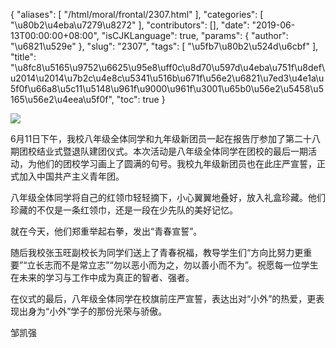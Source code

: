 {
    "aliases": [
        "/html/moral/frontal/2307.html"
    ],
    "categories": [
        "\u80b2\u4eba\u7279\u8272"
    ],
    "contributors": [],
    "date": "2019-06-13T00:00:00+08:00",
    "isCJKLanguage": true,
    "params": {
        "author": "\u6821\u529e"
    },
    "slug": "2307",
    "tags": [
        "\u5fb7\u80b2\u524d\u6cbf"
    ],
    "title": "\u8fc8\u5165\u9752\u6625\u95e8\uff0c\u8d70\u597d\u4eba\u751f\u8def\u2014\u2014\u7b2c\u4e8c\u5341\u516b\u671f\u56e2\u6821\u7ed3\u4e1a\u5f0f\u66a8\u5c11\u5148\u961f\u9000\u961f\u3001\u65b0\u56e2\u5458\u5165\u56e2\u4eea\u5f0f",
    "toc": true
}

![](https://cdn.tfls.online/mirror/full/714d4c38e03782b66ce335dc01c71bb290adf636.jpg)






 6月11日下午，我校八年级全体同学和九年级新团员一起在报告厅参加了第二十八期团校结业式暨退队建团仪式。本次活动是八年级全体同学在团校的最后一期活动，为他们的团校学习画上了圆满的句号。我校九年级新团员也在此庄严宣誓，正式加入中国共产主义青年团。
 



八年级全体同学将自己的红领巾轻轻摘下，小心翼翼地叠好，放入礼盒珍藏。他们珍藏的不仅是一条红领巾，还是一段在少先队的美好记忆。




就在今天，他们郑重举起右拳，发出“青春宣誓”。
 



随后我校张玉旺副校长为同学们送上了青春祝福，教导学生们“方向比努力更重要”“立长志而不是常立志”“勿以恶小而为之，勿以善小而不为”。祝愿每一位学生在未来的学习与工作中成为真正的智者、强者。




在仪式的最后，八年级全体同学在校旗前庄严宣誓，表达出对“小外”的热爱，更表现出身为“小外”学子的那份光荣与骄傲。
 



邹凯强



  




